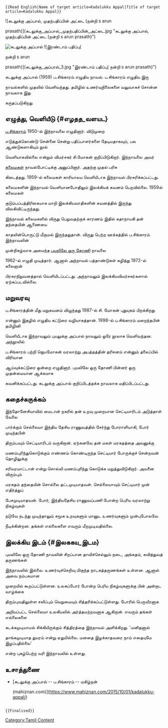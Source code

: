 ```{=mediawiki}
{{Read English|Name of target article=Kadalukku Appal|Title of target article=Kadalukku Appal}}
```
![கடலுக்கு அப்பால், முதற்பதிப்பின் அட்டை (நன்றி s arun
prasath)](கடலுக்கு_அப்பால்,_முதற்பதிப்பின்_அட்டை.jpg "கடலுக்கு அப்பால், முதற்பதிப்பின் அட்டை (நன்றி s arun prasath)")
![கடலுக்கு அப்பால்](கடலுக்கு_அப்பால்.jpg "கடலுக்கு அப்பால்") ![இரண்டாம் பதிப்பு(
நன்றி s arun
prasath)](கடலுக்கு_அப்பால்_3.jpg "இரண்டாம் பதிப்பு( நன்றி s arun prasath)")
கடலுக்கு அப்பால் (1959) ப.சிங்காரம் எழுதிய நாவல். ப.சிங்காரம் எழுதிய இரு
நாவல்களில் முதலில் வெளிவந்தது. தமிழில் உணர்வுநிலைகளை வலுவாகச் சொன்ன நாவலாக இது
கருதப்படுகிறது

## எழுத்து, வெளியீடு {#எழதத_வளயட}

[ப.சிங்காரம்](ப.சிங்காரம் "wikilink") 1950-ல் இந்நாவலை எழுதினார். விடுமுறை
எடுத்துக்கொண்டு சென்னை சென்று பதிப்பாளர்களை தேடியதாகவும், பல ஆண்டுகளாகியும் நூல்
வெளியாகவில்லை என்றும் விமர்சகர் சி.மோகன் குறிப்பிடுகிறார். இந்நாவலை அவர்
[கலைமகள்](கலைமகள் "wikilink") நாவல்போட்டிக்கு அனுப்பினார். அதற்கு முதல் பரிசு
கிடைத்தது. 1959-ல் கலைமகள் காரியாலய வெளியீடாக இந்நாவல் பிரசுரிக்கப்பட்டது.
கலைமகளின் இந்நாவல் வெளியானபோதிலும் இலக்கியக் கவனம் பெறவில்லை. 1959ல் கலைமகள்
குடும்பப்பத்திரிகையாக மாறி இலக்கியவாதிகளின் கவனத்தில் இருந்து விலகிவிட்டிருந்தது.
இந்நாவல் கலைமகளில் விருது பெறுவதற்குக் காரணம் இதில் கதாநாயகி தன் தந்தையின் ஆணையை
காதலின்பொருட்டு மீறாமல் இருந்ததுதான். விருது பெற்ற ஊக்கத்தில் ப.சிங்காரம் இந்நாவலின்
முன்நிகழ்வாக அமைந்த [புயலிலே ஒரு தோணி](புயலிலே_ஒரு_தோணி "wikilink") நாவலை
1962-ல் எழுதி முடித்தார். ஆனால் அந்நாவல் பத்தாண்டுகள் கழித்து 1972-ல் கலைஞன்
பிரசுரநிறுவனத்தால் வெளியிடப்பட்டது. அந்நாவலும் இலக்கியவிமர்சகர்களால் ஏற்கப்படவில்லை.

## மறுவரவு

ப.சிங்காரத்தின் மீது மறுகவனம் விழுந்தது 1987-ல் சி. மோகன் புதுயுகம் பிறக்கிறது
என்னும் இதழில் எழுதிய கட்டுரை வழியாகத்தான். 1998-ல் ப.சிங்காரம் மறைந்தபின் தமிழினி
வெளியீடாக இந்நாவலும் புயலுக்கு அப்பால் நாவலும் ஒரே நூலாக வெளிவந்தன. அந்நூலில்
ப.சிங்காரம் பற்றி ஜெயமோகன் வரலாற்று அபத்தத்தின் தரிசனம் என்னும் தலைப்பில் விரிவான
ஆய்வுக்கட்டுரை ஒன்றை எழுதினார். புயலிலே ஒரு தோணி பின்னர் ஒரு முதன்மையான ஆக்கமாக
கவனிக்கப்பட்டது. கடலுக்கு அப்பால் குறிப்பிடத்தக்க நாவலாக மதிப்பிடப்பட்டது.

## கதைச்சுருக்கம்

இந்தோனேசியாவில் மைடான் நகரில் தன் உறவு முறையான செட்டியாரிடம் அடுத்தாள் வேலை
பார்க்கும் செல்லையா இந்திய தேசிய ராணுவத்தில் சேர்ந்து போராளியாகி, போர் முடிந்தபின்
திரும்பவும் செட்டியாரிடம் வருகிறான். ஏற்கனவே தன் மகள் மரகதத்தை அவனுக்கு
மணம்புரிந்துகொடுக்கும் எண்ணம் கொண்டிருந்த செட்டியார் போருக்குச் சென்றவன் தொழிலுக்கு
சரிவரமாட்டான் என்று சொல்லி மணம்புரிந்து கொடுக்க மறுத்துவிடுகிறார். அவனை விரும்பும்
மரகதம் தந்தையின் சொல்லை தட்டமுடியாதவள். செல்லையாவும் செட்டியார் முன் எதிர்த்துப்
பேசமுடியாதவன். போர், இந்தியதேசிய ராணுவப்பணி போன்ற பெரிய வரலாற்று நிகழ்வுகள்
நடுவே நடந்து முடிந்தாலும் சமூக உறவுகளும் மானுட உணர்வுகளும் முன்புபோலவே
நீடிக்கின்றன. தங்கள் எல்லைகளை எவரும் மீறமுடிவதில்லை.

## இலக்கிய இடம் {#இலககய_இடம}

புயலிலே ஒரு தோணி நாவலின் சிறப்பான தாவிச்செல்லும் நடை, அங்கதம், கவித்துவத் தருணங்கள்
இந்நாவலில் இல்லை. உணர்வுச்செறிவு மிகுந்த நாடகத்தருணங்கள் உள்ளன. ஆனால் அவை நம்பகமான
முறையில் கூறப்பட்டுள்ளன. உலகப்போர் போன்ற பெரிய நிகழ்வுகளுக்கு பின் அன்றாட வாழ்க்கை
திரும்புவதிலுள்ள சலிப்பும் வெறுமையும் சித்தரிக்கப்பட்டுள்ளது. போரில் பெருவீரனாக
அறியப்பட்ட செல்லையா உலகியலில் அர்த்தமற்றவனாக ஆகிறான். எவரும் தங்கள் எல்லைகளை
கடக்கமுடியாமல் சிக்கியிருக்கும் சித்திரத்தை இந்நாவல் அளிக்கிறது. \'மனிதனால்
தாங்கமுடியாத துயரம் என்று ஏதுமில்லை. மனதை இழக்காதவரை நாம் எதையுமே இழப்பதில்லை'
என்ற புகழ்பெற்ற வரி இந்நாவலில் உள்ளது.

## உசாத்துணை

-   [கடலுக்கு அப்பால் -- ப.சிங்காரம் -- மகிழ்நன்
    (mahiznan.com)](https://www.mahiznan.com/2015/10/01/kadalukku-appal/)

```{=mediawiki}
{{Finalised}}
```
[Category:Tamil Content](Category:Tamil_Content "wikilink")

